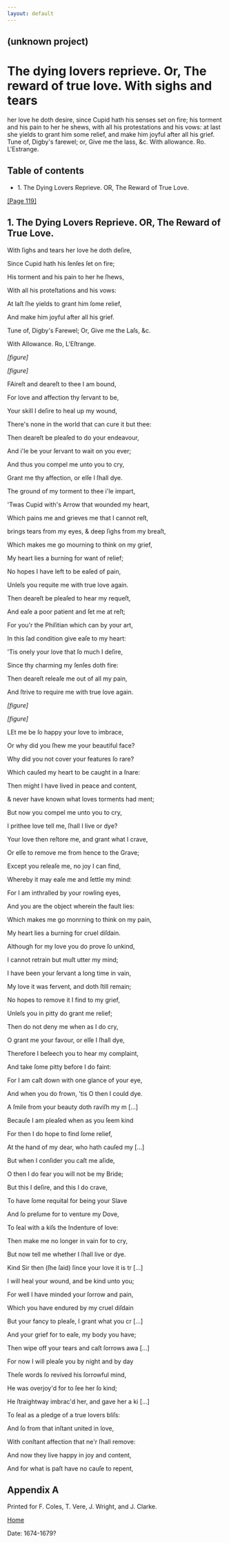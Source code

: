 ```yaml
---
layout: default
---
```

## (unknown project)

# The dying lovers reprieve. Or, The reward of true love. With sighs and tears
her love he doth desire, since Cupid hath his senses set on fire; his torment
and his pain to her he shews, with all his protestations and his vows: at last
she yields to grant him some relief, and make him joyful after all his grief.
Tune of, Digby's farewel; or, Give me the lass, &c. With allowance. Ro.
L'Estrange.

## Table of contents

  * 1\. The Dying Lovers Reprieve. OR, The Reward of True Love.

[[Page 119]](http://eebo.chadwyck.com/downloadtiff?vid=183311&page=1)

## 1\. The Dying Lovers Reprieve. OR, The Reward of True Love.

With ſighs and tears her love he doth deſire,

Since Cupid hath his ſenſes ſet on fire;

His torment and his pain to her he ſhews,

With all his proteſtations and his vows:

At laſt ſhe yields to grant him ſome relief,

And make him joyful after all his grief.

Tune of, Digby's Farewel; Or, Give me the Laſs, &c.

With Allowance. Ro, L'Eſtrange.

_[figure]_

_[figure]_

FAireſt and deareſt to thee I am bound,

For love and affection thy ſervant to be,

Your skill I deſire to heal up my wound,

There's none in the world that can cure it but thee:

Then deareſt be pleaſed to do your endeavour,

And i'le be your ſervant to wait on you ever;

And thus you compel me unto you to cry,

Grant me thy affection, or elſe I ſhall dye.

The ground of my torment to thee i'le impart,

'Twas Cupid with's Arrow that wounded my heart,

Which pains me and grieves me that I cannot reſt,

brings tears from my eyes, & deep ſighs from my breaſt,

Which makes me go mourning to think on my grief,

My heart lies a burning for want of relief;

No hopes I have left to be eaſed of pain,

Unleſs you requite me with true love again.

Then deareſt be pleaſed to hear my requeſt,

And eaſe a poor patient and ſet me at reſt;

For you'r the Phiſitian which can by your art,

In this ſad condition give eaſe to my heart:

'Tis onely your love that ſo much I deſire,

Since thy charming my ſenſes doth fire:

Then deareſt releaſe me out of all my pain,

And ſtrive to require me with true love again.

_[figure]_

_[figure]_

LEt me be ſo happy your love to imbrace,

Or why did you ſhew me your beautiful face?

Why did you not cover your features ſo rare?

Which cauſed my heart to be caught in a ſnare:

Then might I have lived in peace and content,

& never have known what loves torments had ment;

But now you compel me unto you to cry,

I prithee love tell me, ſhall I live or dye?

Your love then reſtore me, and grant what I crave,

Or elſe to remove me from hence to the Grave;

Except you releaſe me, no joy I can find,

Whereby it may eaſe me and ſettle my mind:

For I am inthralled by your rowling eyes,

And you are the object wherein the fault lies:

Which makes me go monrning to think on my pain,

My heart lies a burning for cruel diſdain.

Although for my love you do prove ſo unkind,

I cannot retrain but muſt utter my mind;

I have been your ſervant a long time in vain,

My love it was fervent, and doth ſtill remain;

No hopes to remove it I find to my grief,

Unleſs you in pitty do grant me relief;

Then do not deny me when as I do cry,

O grant me your favour, or elſe I ſhall dye,

Therefore I beſeech you to hear my complaint,

And take ſome pitty before I do faint:

For I am caſt down with one glance of your eye,

And when you do frown, 'tis O then I could dye.

A ſmile from your beauty doth raviſh my m [...]

Becauſe I am pleaſed when as you ſeem kind

For then I do hope to find ſome relief,

At the hand of my dear, who hath cauſed my  [...]

But when I conſider you caſt me aſide,

O then I do fear you will not be my Bride;

But this I deſire, and this I do crave,

To have ſome requital for being your Slave

And ſo preſume for to venture my Dove,

To ſeal with a kiſs the Indenture of love:

Then make me no longer in vain for to cry,

But now tell me whether I ſhall live or dye.

Kind Sir then (ſhe ſaid) ſince your love it is tr [...]

I will heal your wound, and be kind unto you;

For well I have minded your ſorrow and pain,

Which you have endured by my cruel diſdain

But your fancy to pleaſe, I grant what you cr [...]

And your grief for to eaſe, my body you have;

Then wipe off your tears and caſt ſorrows awa [...]

For now I will pleaſe you by night and by day

Theſe words ſo revived his ſorrowful mind,

He was overjoy'd for to ſee her ſo kind;

He ſtraightway imbrac'd her, and gave her a ki [...]

To ſeal as a pledge of a true lovers bliſs:

And ſo from that inſtant united in love,

With conſtant affection that ne'r ſhall remove:

And now they live happy in joy and content,

And for what is paſt have no cauſe to repent,

## Appendix A

Printed for F. Coles, T. Vere, J. Wright, and J. Clarke.

[Home](/)

Date: 1674-1679?  

